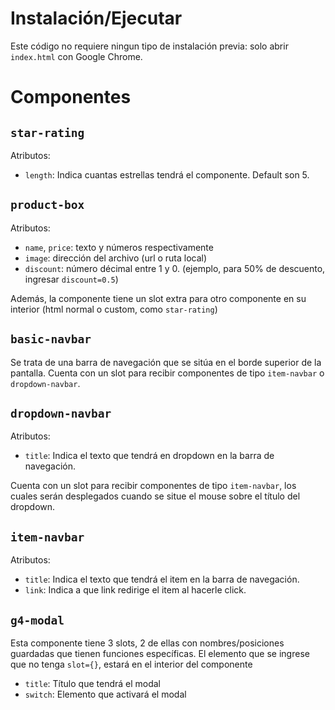 ﻿# Instalación/Ejecutar
Este código no requiere ningun tipo de instalación previa: solo abrir `index.html` con Google Chrome.
# Componentes
## `star-rating`
Atributos: 
- `length`: Indica cuantas estrellas tendrá el componente. Default son 5.

## `product-box`
Atributos:
- `name`, `price`: texto y números respectivamente
- `image`: dirección del archivo (url o ruta local)
- `discount`: número décimal entre 1 y 0. (ejemplo, para 50% de descuento, ingresar `discount=0.5`)

Además, la componente tiene un slot extra para otro componente en su interior (html normal o custom, como `star-rating`)

## `basic-navbar`
Se trata de una barra de navegación que se sitúa en el borde superior de la pantalla.
Cuenta con un slot para recibir componentes de tipo `item-navbar` o `dropdown-navbar`.


## `dropdown-navbar`
Atributos:
- `title`: Indica el texto que tendrá en dropdown en la barra de navegación.

Cuenta con un slot para recibir componentes de tipo `item-navbar`, los cuales serán desplegados cuando se situe el mouse sobre el título del dropdown.

## `item-navbar`
Atributos:
- `title`: Indica el texto que tendrá el item en la barra de navegación.
- `link`: Indica a que link redirige el item al hacerle click.


## `g4-modal`

Esta componente tiene 3 slots, 2 de ellas con nombres/posiciones guardadas que tienen funciones específicas. El elemento que se ingrese que no tenga `slot={}`, estará en el interior del componente
- `title`: Título que tendrá el modal
- `switch`: Elemento que activará el modal
